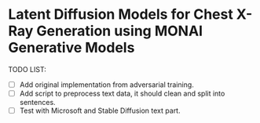 # Latent Diffusion Models for Chest X-Ray Generation using MONAI Generative Models

TODO LIST:

- [ ] Add original implementation from adversarial training.
- [ ] Add script to preprocess text data, it should clean and split into sentences.
- [ ] Test with Microsoft and Stable Diffusion text part.
